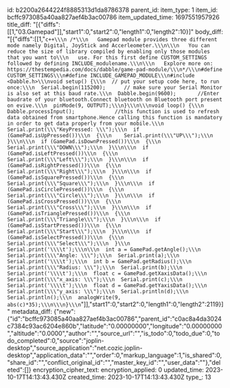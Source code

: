 id: b2200a2644224f8885313d1da8786378
parent_id: 
item_type: 1
item_id: bcffc973085a40aa827aef4b3ac00786
item_updated_time: 1697551957926
title_diff: "[{\"diffs\":[[1,\"03.Gamepad\"]],\"start1\":0,\"start2\":0,\"length1\":0,\"length2\":10}]"
body_diff: "[{\"diffs\":[[1,\"````c++\\\n /*\\\n   Gamepad module provides three different mode namely Digital, JoyStick and Accerleometer.\\\n\\\n   You can reduce the size of library compiled by enabling only those modules that you want to\\\n   use. For this first define CUSTOM_SETTINGS followed by defining INCLUDE_modulename.\\\n\\\n   Explore more on: https://thestempedia.com/docs/dabble/game-pad-module/\\\n*/\\\n#define CUSTOM_SETTINGS\\\n#define INCLUDE_GAMEPAD_MODULE\\\n#include <Dabble.h>\\\nvoid setup() {\\\n  // put your setup code here, to run once:\\\n  Serial.begin(115200);      // make sure your Serial Monitor is also set at this baud rate.\\\n  Dabble.begin(9600);       //Enter baudrate of your bluetooth.Connect bluetooth on Bluetooth port present on evive.\\\n  pinMode(9, OUTPUT);\\\n}\\\n\\\nvoid loop() {\\\n  Dabble.processInput();             //this function is used to refresh data obtained from smartphone.Hence calling this function is mandatory in order to get data properly from your mobile.\\\n  Serial.print(\\\"KeyPressed: \\\");\\\n  if (GamePad.isUpPressed())\\\n  {\\\n    Serial.print(\\\"UP\\\");\\\n  }\\\n\\\n  if (GamePad.isDownPressed())\\\n  {\\\n    Serial.print(\\\"DOWN\\\");\\\n  }\\\n\\\n  if (GamePad.isLeftPressed())\\\n  {\\\n    Serial.print(\\\"Left\\\");\\\n  }\\\n\\\n  if (GamePad.isRightPressed())\\\n  {\\\n    Serial.print(\\\"Right\\\");\\\n  }\\\n\\\n  if (GamePad.isSquarePressed())\\\n  {\\\n    Serial.print(\\\"Square\\\");\\\n  }\\\n\\\n  if (GamePad.isCirclePressed())\\\n  {\\\n    Serial.print(\\\"Circle\\\");\\\n  }\\\n\\\n  if (GamePad.isCrossPressed())\\\n  {\\\n    Serial.print(\\\"Cross\\\");\\\n  }\\\n\\\n  if (GamePad.isTrianglePressed())\\\n  {\\\n    Serial.print(\\\"Triangle\\\");\\\n  }\\\n\\\n  if (GamePad.isStartPressed())\\\n  {\\\n    Serial.print(\\\"Start\\\");\\\n  }\\\n\\\n  if (GamePad.isSelectPressed())\\\n  {\\\n    Serial.print(\\\"Select\\\");\\\n  }\\\n  Serial.print('\\\\t');\\\n\\\n  int a = GamePad.getAngle();\\\n  Serial.print(\\\"Angle: \\\");\\\n  Serial.print(a);\\\n  Serial.print('\\\\t');\\\n  int b = GamePad.getRadius();\\\n  Serial.print(\\\"Radius: \\\");\\\n  Serial.print(b);\\\n  Serial.print('\\\\t');\\\n  float c = GamePad.getXaxisData();\\\n  Serial.print(\\\"x_axis: \\\");\\\n  Serial.print(c);\\\n  Serial.print('\\\\t');\\\n  float d = GamePad.getYaxisData();\\\n  Serial.print(\\\"y_axis: \\\");\\\n  Serial.println(d);\\\n  Serial.println();\\\n  analogWrite(9, abs(c)*35);\\\n\\\n}\\\n````\"]],\"start1\":0,\"start2\":0,\"length1\":0,\"length2\":2119}]"
metadata_diff: {"new":{"id":"bcffc973085a40aa827aef4b3ac00786","parent_id":"c0ac8a4da3024c7384c93ac6204e860b","latitude":"0.00000000","longitude":"0.00000000","altitude":"0.0000","author":"","source_url":"","is_todo":0,"todo_due":0,"todo_completed":0,"source":"joplin-desktop","source_application":"net.cozic.joplin-desktop","application_data":"","order":0,"markup_language":1,"is_shared":0,"share_id":"","conflict_original_id":"","master_key_id":"","user_data":""},"deleted":[]}
encryption_cipher_text: 
encryption_applied: 0
updated_time: 2023-10-17T14:13:43.430Z
created_time: 2023-10-17T14:13:43.430Z
type_: 13